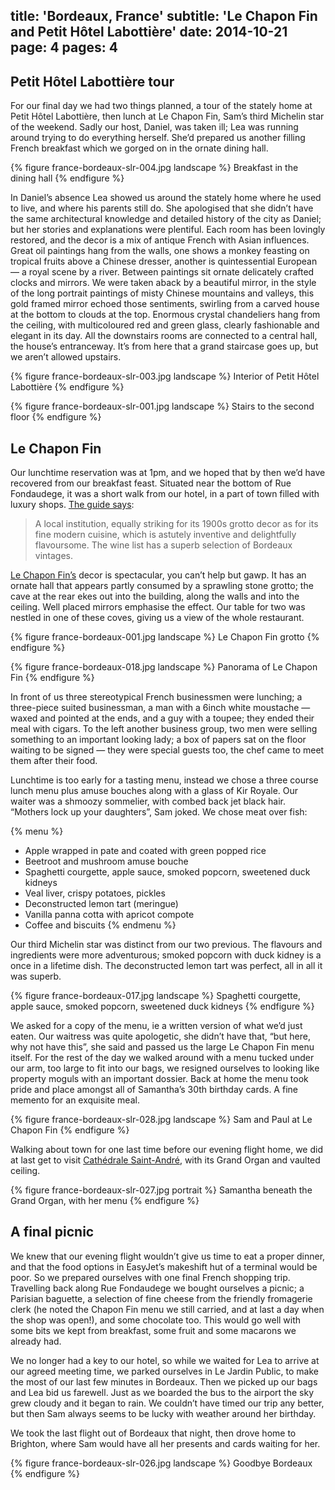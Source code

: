 title: 'Bordeaux, France'
subtitle: 'Le Chapon Fin and Petit Hôtel Labottière'
date: 2014-10-21
page: 4
pages: 4
---

## Petit Hôtel Labottière tour

For our final day we had two things planned, a tour of the stately home at Petit Hôtel Labottière, then lunch at Le Chapon Fin, Sam’s third Michelin star of the weekend. Sadly our host, Daniel, was taken ill; Lea was running around trying to do everything herself. She’d prepared us another filling French breakfast which we gorged on in the ornate dining hall.

{% figure france-bordeaux-slr-004.jpg landscape %}
Breakfast in the dining hall
{% endfigure %}

In Daniel’s absence Lea showed us around the stately home where he used to live, and where his parents still do. She apologised that she didn’t have the same architectural knowledge and detailed history of the city as Daniel; but her stories and explanations were plentiful. Each room has been lovingly restored, and the decor is a mix of antique French with Asian influences. Great oil paintings hang from the walls, one shows a monkey feasting on tropical fruits above a Chinese dresser, another is quintessential European — a royal scene by a river. Between paintings sit ornate delicately crafted clocks and mirrors. We were taken aback by a beautiful mirror, in the style of the long portrait paintings of misty Chinese mountains and valleys, this gold framed mirror echoed those sentiments, swirling from a carved house at the bottom to clouds at the top. Enormous crystal chandeliers hang from the ceiling, with multicoloured red and green glass, clearly fashionable and elegant in its day.  All the downstairs rooms are connected to a central hall, the house’s entranceway. It’s from here that a grand staircase goes up, but we aren’t allowed upstairs.

{% figure france-bordeaux-slr-003.jpg landscape %}
Interior of Petit Hôtel Labottière
{% endfigure %}

{% figure france-bordeaux-slr-001.jpg landscape %}
Stairs to the second floor
{% endfigure %}

## Le Chapon Fin

Our lunchtime reservation was at 1pm, and we hoped that by then we’d have recovered from our breakfast feast. Situated near the bottom of Rue Fondaudege, it was a short walk from our hotel, in a part of town filled with luxury shops. [The guide says](http://www.viamichelin.co.uk/web/Restaurant/Bordeaux-33000-Le_Chapon_Fin-1219-41102):

> A local institution, equally striking for its 1900s grotto decor as for its fine modern cuisine, which is astutely inventive and delightfully flavoursome. The wine list has a superb selection of Bordeaux vintages.

[Le Chapon Fin’s](http://www.chapon-fin.com/) decor is spectacular, you can’t help but gawp. It has an ornate hall that appears partly consumed by a sprawling stone grotto; the cave at the rear ekes out into the building, along the walls and into the ceiling. Well placed mirrors emphasise the effect. Our table for two was nestled in one of these coves, giving us a view of the whole restaurant.

{% figure france-bordeaux-001.jpg landscape %}
Le Chapon Fin grotto
{% endfigure %}

{% figure france-bordeaux-018.jpg landscape %}
Panorama of Le Chapon Fin
{% endfigure %}

In front of us three stereotypical French businessmen were lunching; a three-piece suited businessman, a man with a 6inch white moustache — waxed and pointed at the ends, and a guy with a toupee; they ended their meal with cigars. To the left another business group, two men were selling something to an important looking lady; a box of papers sat on the floor waiting to be signed — they were special guests too, the chef came to meet them after their food.

Lunchtime is too early for a tasting menu, instead we chose a three course lunch menu plus amuse bouches along with a glass of Kir Royale. Our waiter was a shmoozy sommelier, with combed back jet black hair. “Mothers lock up your daughters”, Sam joked. We chose meat over fish:

{% menu %}
* Apple wrapped in pate and coated with green popped rice
* Beetroot and mushroom amuse bouche
* Spaghetti courgette, apple sauce, smoked popcorn, sweetened duck kidneys
* Veal liver, crispy potatoes, pickles
* Deconstructed lemon tart (meringue)
* Vanilla panna cotta with apricot compote
* Coffee and biscuits
{% endmenu %}

Our third Michelin star was distinct from our two previous. The flavours and ingredients were more adventurous; smoked popcorn with duck kidney is a once in a lifetime dish. The deconstructed lemon tart was perfect, all in all it was superb.

{% figure france-bordeaux-017.jpg landscape %}
Spaghetti courgette, apple sauce, smoked popcorn, sweetened duck kidneys
{% endfigure %}

We asked for a copy of the menu, ie a written version of what we’d just eaten. Our waitress was quite apologetic, she didn’t have that, “but here, why not have this”, she said and passed us the large Le Chapon Fin menu itself. For the rest of the day we walked around with a menu tucked under our arm, too large to fit into our bags, we resigned ourselves to looking like property moguls with an important dossier. Back at home the menu took pride and place amongst all of Samantha’s 30th birthday cards. A fine memento for an exquisite meal.

{% figure france-bordeaux-slr-028.jpg landscape %}
Sam and Paul at Le Chapon Fin
{% endfigure %}

Walking about town for one last time before our evening flight home, we did at last get to visit [Cathédrale Saint-André](https://en.wikipedia.org/wiki/Bordeaux_Cathedral), with its Grand Organ and vaulted ceiling.

{% figure france-bordeaux-slr-027.jpg portrait %}
Samantha beneath the Grand Organ, with her menu
{% endfigure %}

## A final picnic

We knew that our evening flight wouldn’t give us time to eat a proper dinner, and that the food options in EasyJet’s makeshift hut of a terminal would be poor. So we prepared ourselves with one final French shopping trip. Travelling back along Rue Fondaudege we bought ourselves a picnic; a Parisian baguette, a selection of fine cheese from the friendly fromagerie clerk (he noted the Chapon Fin menu we still carried, and at last a day when the shop was open!), and some chocolate too. This would go well with some bits we kept from breakfast, some fruit and some macarons we already had.

We no longer had a key to our hotel, so while we waited for Lea to arrive at our agreed meeting time, we parked ourselves in Le Jardin Public, to make the most of our last few minutes in Bordeaux. Then we picked up our bags and Lea bid us farewell. Just as we boarded the bus to the airport the sky grew cloudy and it began to rain. We couldn’t have timed our trip any better, but then Sam always seems to be lucky with weather around her birthday.

We took the last flight out of Bordeaux that night, then drove home to Brighton, where Sam would have all her presents and cards waiting for her.

{% figure france-bordeaux-slr-026.jpg landscape %}
Goodbye Bordeaux
{% endfigure %}
